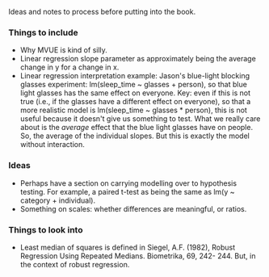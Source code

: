 Ideas and notes to process before putting into the book.


### Things to include

- Why MVUE is kind of silly.
- Linear regression slope parameter as approximately being the average change in y for a change in x.
- Linear regression interpretation example: Jason's blue-light blocking glasses experiment: lm(sleep_time ~ glasses + person), so that blue light glasses has the same effect on everyone. Key: even if this is not true (i.e., if the glasses have a different effect on everyone), so that a more realistic model is lm(sleep_time ~ glasses * person), this is not useful because it doesn't give us something to test. What we really care about is the *average* effect that the blue light glasses have on people. So, the average of the individual slopes. But this is exactly the model without interaction.

### Ideas

- Perhaps have a section on carrying modelling over to hypothesis testing. For example, a paired t-test as being the same as lm(y ~ category + individual).
- Something on scales: whether differences are meaningful, or ratios.

### Things to look into

- Least median of squares is defined in Siegel, A.F. (1982), Robust Regression Using Repeated Medians. Biometrika, 69, 242- 244. But, in the context of robust regression.


